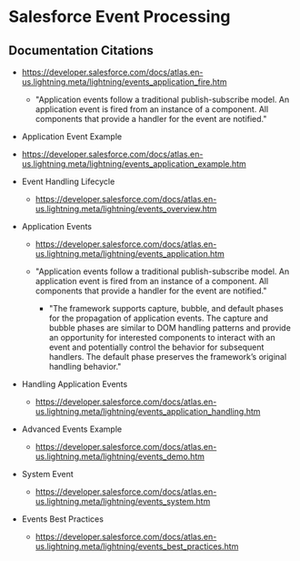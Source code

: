 
# Salesforce Event Processing 


## Documentation Citations

- https://developer.salesforce.com/docs/atlas.en-us.lightning.meta/lightning/events_application_fire.htm
  + "Application events follow a traditional publish-subscribe model. An application event is fired from an instance of a component. All components that provide a handler for the event are notified."
  
-	Application Event Example
  +	https://developer.salesforce.com/docs/atlas.en-us.lightning.meta/lightning/events_application_example.htm

-	Event Handling Lifecycle
	+ https://developer.salesforce.com/docs/atlas.en-us.lightning.meta/lightning/events_overview.htm

-	Application Events
	+ https://developer.salesforce.com/docs/atlas.en-us.lightning.meta/lightning/events_application.htm
  	* "Application events follow a traditional publish-subscribe model. An application event is fired from an instance of a component. All components that provide a handler for the event are notified."

	  * "The framework supports capture, bubble, and default phases for the propagation of application events. The capture and bubble phases are similar to DOM handling patterns and provide an opportunity for interested components to interact with an event and potentially control the behavior for subsequent handlers. The default phase preserves the framework’s original handling behavior."

- Handling Application Events
  + https://developer.salesforce.com/docs/atlas.en-us.lightning.meta/lightning/events_application_handling.htm

- Advanced Events Example
  + https://developer.salesforce.com/docs/atlas.en-us.lightning.meta/lightning/events_demo.htm

- System Event
  + https://developer.salesforce.com/docs/atlas.en-us.lightning.meta/lightning/events_system.htm

-	Events Best Practices
	+ https://developer.salesforce.com/docs/atlas.en-us.lightning.meta/lightning/events_best_practices.htm
